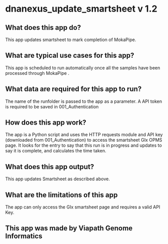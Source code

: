 # dnanexus_update_smartsheet v 1.2

## What does this app do?
This app updates smartsheet to mark completion of MokaPipe.

## What are typical use cases for this app?
This app is scheduled to run automatically once all the samples have been processed through MokaPipe .

## What data are required for this app to run?
The name of the runfolder is passed to the app as a parameter.
A API token is required to be saved in 001_Authentication

## How does this app work?
The app is a Python script and uses the HTTP requests module and API key (downloaded from 001_Authentication) to access the smartsheet GIx OPMS page.
It looks for the entry to say that this run is in progress and updates to say it is complete, and calculates the time taken.

## What does this app output?
This app updates Smartsheet as described above.

## What are the limitations of this app
The app can only access the GIx smartsheet page and requires a valid API Key.

## This app was made by Viapath Genome Informatics 



